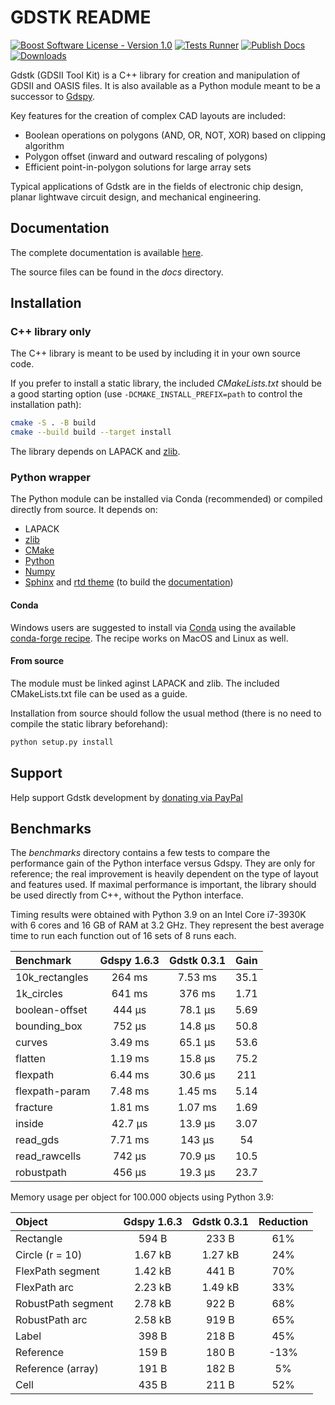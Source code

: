 # GDSTK README

[![Boost Software License - Version 1.0](https://img.shields.io/github/license/heitzmann/gdstk.svg)](https://www.boost.org/LICENSE_1_0.txt)
[![Tests Runner](https://github.com/heitzmann/gdstk/workflows/Tests%20Runner/badge.svg)](https://github.com/heitzmann/gdstk/actions)
[![Publish Docs](https://github.com/heitzmann/gdstk/workflows/Publish%20Docs/badge.svg)](http://heitzmann.github.io/gdstk)
[![Downloads](https://img.shields.io/github/downloads/heitzmann/gdstk/total.svg)](https://github.com/heitzmann/gdstk/releases)

Gdstk (GDSII Tool Kit) is a C++ library for creation and manipulation of GDSII and OASIS files.
It is also available as a Python module meant to be a successor to [Gdspy](https://github.com/heitzmann/gdspy).

Key features for the creation of complex CAD layouts are included:

* Boolean operations on polygons (AND, OR, NOT, XOR) based on clipping algorithm
* Polygon offset (inward and outward rescaling of polygons)
* Efficient point-in-polygon solutions for large array sets

Typical applications of Gdstk are in the fields of electronic chip design, planar lightwave circuit design, and mechanical engineering.


## Documentation

The complete documentation is available [here](http://heitzmann.github.io/gdstk).

The source files can be found in the _docs_ directory.


## Installation

### C++ library only

The C++ library is meant to be used by including it in your own source code.

If you prefer to install a static library, the included _CMakeLists.txt_ should be a good starting option (use `-DCMAKE_INSTALL_PREFIX=path` to control the installation path):

```sh
cmake -S . -B build
cmake --build build --target install
```

The library depends on LAPACK and [zlib](https://zlib.net/).

### Python wrapper

The Python module can be installed via Conda (recommended) or compiled directly from source.
It depends on:

* LAPACK
* [zlib](https://zlib.net/)
* [CMake](https://cmake.org/)
* [Python](https://www.python.org/)
* [Numpy](https://numpy.org/)
* [Sphinx](https://www.sphinx-doc.org/) and [rtd theme](https://sphinx-rtd-theme.readthedocs.io/) (to build the [documentation](http://heitzmann.github.io/gdstk))

#### Conda

Windows users are suggested to install via [Conda](https://www.anaconda.com/) using the available [conda-forge recipe](https://github.com/conda-forge/gdstk-feedstock).
The recipe works on MacOS and Linux as well.

#### From source

The module must be linked aginst LAPACK and zlib.
The included CMakeLists.txt file can be used as a guide.

Installation from source should follow the usual method (there is no need to compile the static library beforehand):

```sh
python setup.py install
```

## Support

Help support Gdstk development by [donating via PayPal](https://www.paypal.com/cgi-bin/webscr?cmd=_s-xclick&hosted_button_id=JD2EUE2WPPBQQ)


## Benchmarks

The _benchmarks_ directory contains a few tests to compare the performance gain of the Python interface versus Gdspy.
They are only for reference; the real improvement is heavily dependent on the type of layout and features used.
If maximal performance is important, the library should be used directly from C++, without the Python interface.

Timing results were obtained with Python 3.9 on an Intel Core i7-3930K with 6 cores and 16 GB of RAM at 3.2 GHz.
They represent the best average time to run each function out of 16 sets of 8 runs each.

| Benchmark        |   Gdspy 1.6.3    |   Gdstk 0.3.1    |   Gain   |
| :--------------- | :--------------: | :--------------: | :------: |
| 10k_rectangles   |      264 ms      |     7.53 ms      |   35.1   |
| 1k_circles       |      641 ms      |      376 ms      |   1.71   |
| boolean-offset   |      444 μs      |     78.1 μs      |   5.69   |
| bounding_box     |      752 μs      |     14.8 μs      |   50.8   |
| curves           |     3.49 ms      |     65.1 μs      |   53.6   |
| flatten          |     1.19 ms      |     15.8 μs      |   75.2   |
| flexpath         |     6.44 ms      |     30.6 μs      |   211    |
| flexpath-param   |     7.48 ms      |     1.45 ms      |   5.14   |
| fracture         |     1.81 ms      |     1.07 ms      |   1.69   |
| inside           |     42.7 μs      |     13.9 μs      |   3.07   |
| read_gds         |     7.71 ms      |      143 μs      |    54    |
| read_rawcells    |      742 μs      |     70.9 μs      |   10.5   |
| robustpath       |      456 μs      |     19.3 μs      |   23.7   |

Memory usage per object for 100.000 objects using Python 3.9:

| Object               |   Gdspy 1.6.3    |   Gdstk 0.3.1    | Reduction |
| :------------------- | :--------------: | :--------------: | :-------: |
| Rectangle            |      594 B       |      233 B       |    61%    |
| Circle (r = 10)      |     1.67 kB      |     1.27 kB      |    24%    |
| FlexPath segment     |     1.42 kB      |      441 B       |    70%    |
| FlexPath arc         |     2.23 kB      |     1.49 kB      |    33%    |
| RobustPath segment   |     2.78 kB      |      922 B       |    68%    |
| RobustPath arc       |     2.58 kB      |      919 B       |    65%    |
| Label                |      398 B       |      218 B       |    45%    |
| Reference            |      159 B       |      180 B       |    -13%   |
| Reference (array)    |      191 B       |      182 B       |     5%    |
| Cell                 |      435 B       |      211 B       |    52%    |
